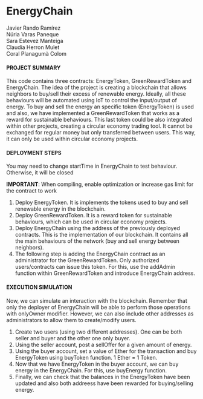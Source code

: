 # EnergyChain

Javier Rando Ramírez<br>
Núria Varas Paneque<br>
Sara Estevez Manteiga<br>
Claudia Herron Mulet<br>
Coral Planagumà Colom<br>


#### **PROJECT SUMMARY**
This code contains three contracts: EnergyToken, GreenRewardToken and EnergyChain.
The idea of the project is creating a blockchain that allows neighbors to buy/sell their excess of renewable energy. Ideally, all these
behaviours will be automated using IoT to control the input/output of energy. To buy and sell the energy an specific token (EnergyToken) 
is used and also, we have implemented a GreenRewardToken that works as a reward for sustainable behaviours. This last token could be
also integrated within other projects, creating a circular economy trading tool. It cannot be exchanged for regular money but only 
transferred between users. This way, it can only be used within circular economy projects.


#### **DEPLOYMENT STEPS**

You may need to change startTime in EnergyChain to test behaviour. Otherwise, it will be closed

**IMPORTANT**: When compiling, enable optimization or increase gas limit for the contract to work

1. Deploy EnergyToken. It is implements the tokens used to buy and sell renewable energy in the blockchain.
2. Deploy GreenRewardToken. It is a reward token for sustainable behaviours, which can be used in circular economy projects.
3. Deploy EnergyChain using the address of the previously deployed contracts. This is the implementation of our blockchain. 
   It contains all the main behaviours of the network (buy and sell energy between neighbors).
4. The following step is adding the EnergyChain contract as an administrator for the GreenRewardToken. Only authorized users/contracts
   can issue this token. For this, use the addAdmin function within GreenRewardToken and introduce EnergyChain address.

#### **EXECUTION SIMULATION**
Now, we can simulate an interaction with the blockchain. Remember that only the deployer of EnergyChain will be able to perform those operations
with onlyOwner modifier. However, we can also include other addresses as administrators to allow them to create/modify users.

1. Create two users (using two different addresses). One can be both seller and buyer and the other one only buyer.
2. Using the seller account, post a sellOffer for a given amount of energy.
3. Using the buyer account, set a value of Ether for the transaction and buy EnergyToken using buyToken function. 1 Ether = 1 Token.
4. Now that we have EnergyToken in the buyer account, we can buy energy in the EnergyChain. For this, use buyEnergy function.
5. Finally, we can check that the balances in the EnergyToken have been updated and also both addreess have been rewarded for 
   buying/selling energy.
